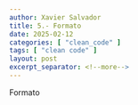 ```yaml
---
author: Xavier Salvador
title: 5.- Formato
date: 2025-02-12
categories: [ "clean_code" ]
tags: [ "clean code" ]
layout: post
excerpt_separator: <!--more-->
---
```


Formato